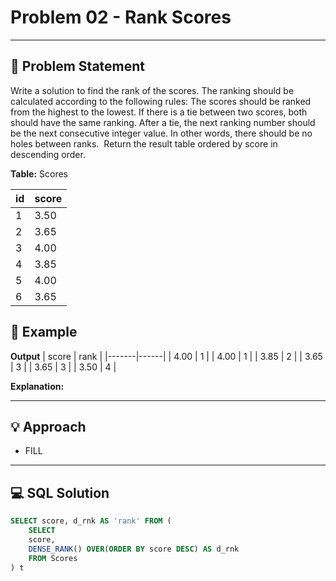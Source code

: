 # Problem 02 - Rank Scores

---

## 📄 Problem Statement
Write a solution to find the rank of the scores. The ranking should be calculated according to the following rules:
The scores should be ranked from the highest to the lowest.
If there is a tie between two scores, both should have the same ranking.
After a tie, the next ranking number should be the next consecutive integer value. In other words, there should be no holes between ranks.
 Return the result table ordered by score in descending order.

**Table:** Scores

| id | score |
|----|-------|
| 1  | 3.50  |
| 2  | 3.65  |
| 3  | 4.00  |
| 4  | 3.85  |
| 5  | 4.00  |
| 6  | 3.65  |

## 🧪 Example

**Output**
| score | rank |
|-------|------|
| 4.00  | 1    |
| 4.00  | 1    |
| 3.85  | 2    |
| 3.65  | 3    |
| 3.65  | 3    |
| 3.50  | 4    |  

**Explanation:**



---

## 💡 Approach

- FILL

---

## 💻 SQL Solution

```sql
SELECT score, d_rnk AS 'rank' FROM (
    SELECT 
    score,
    DENSE_RANK() OVER(ORDER BY score DESC) AS d_rnk
    FROM Scores
) t
